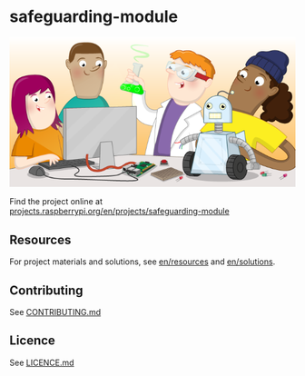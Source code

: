 # safeguarding-module

![safeguarding-module](banner.png)

Find the project online at [projects.raspberrypi.org/en/projects/safeguarding-module](https://projects.raspberrypi.org/en/projects/safeguarding-module)

## Resources
For project materials and solutions, see [en/resources](https://github.com/raspberrypilearning/safeguarding-module/tree/master/en/resources) and [en/solutions](https://github.com/raspberrypilearning/safeguarding-module/tree/master/en/solutions).

## Contributing
See [CONTRIBUTING.md](CONTRIBUTING.md)

## Licence
 See [LICENCE.md](LICENCE.md)